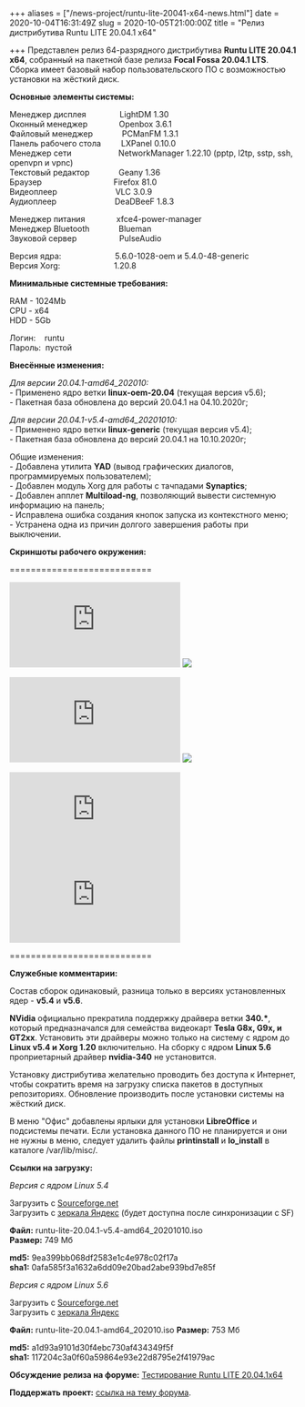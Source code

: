 +++
aliases = ["/news-project/runtu-lite-20041-x64-news.html"]
date = 2020-10-04T16:31:49Z
slug = 2020-10-05T21:00:00Z
title = "Релиз дистрибутива Runtu LITE 20.04.1 х64"

+++
Представлен релиз 64-разрядного дистрибутива **Runtu LITE 20.04.1 х64**, собранный на пакетной базе релиза **Focal Fossa 20.04.1 LTS**. Сборка имеет базовый набор пользовательского ПО с возможностью установки на жёсткий диск.  
<!--more-->

**Основные элементы системы:**

Менеджер дисплея               LightDM 1.30  
Оконный менеджер              Openbox 3.6.1  
Файловый менеджер             PCManFM 1.3.1  
Панель рабочего стола         LXPanel 0.10.0  
Менеджер сети                     NetworkManager 1.22.10 (pptp, l2tp, sstp, ssh, openvpn и vpnc)  
Текстовый редактор             Geany 1.36  
Браузер                                Firefox 81.0  
Видеоплеер                          VLC 3.0.9  
Аудиоплеер                          DeaDBeeF 1.8.3

Менеджер питания              xfce4-power-manager  
Менеджер Bluetooth             Blueman  
Звуковой сервер                   PulseAudio

Версия ядра:                        5.6.0-1028-oem и 5.4.0-48-generic  
Версия Xorg:                        1.20.8

**Минимальные системные требования:**

RAM - 1024Mb  
CPU - x64  
HDD - 5Gb

Логин:    runtu  
Пароль:  пустой

**Внесённые изменения:**

_Для версии 20.04.1-amd64_202010:_  
\- Применено ядро ветки **linux-oem-20.04** (текущая версия v5.6);  
\- Пакетная база обновлена до версий 20.04.1 на 04.10.2020г;

_Для версии 20.04.1-v5.4-amd64_20201010:_  
\- Применено ядро ветки **linux-generic** (текущая версия v5.4);  
\- Пакетная база обновлена до версий 20.04.1 на 10.10.2020г;

Общие изменения:  
\- Добавлена утилита **YAD** (вывод графических диалогов, программируемых пользователем);  
\- Добавлен модуль Xorg для работы с тачпадами **Synaptics**;  
\- Добавлен апплет **Multiload-ng**, позволяющий вывести системную информацию на панель;  
\- Исправлена ошибка создания кнопок запуска из контекстного меню;  
\- Устранена одна из причин долгого завершения работы при выключении.

**Скриншоты рабочего окружения:**

===========================

[![](https://forum.runtu.org/proxy.php?request=http%3A%2F%2Flostpic.net%2Fimages%2F2020%2F06%2F07%2F9f8dd15be617b9fd23060b2f96f13442.th.png&hash=836745fd301240072e25871a42bb53206f15ca50)](http://lostpic.net/image/o6UL)    [![](https://img11.lostpic.net/2020/10/05/ce4f15b64a604ea4aeb7e189ed616b5b.th.png)](http://lostpic.net/image/yeA8)

[![](https://forum.runtu.org/proxy.php?request=http%3A%2F%2Flostpic.net%2Fimages%2F2020%2F06%2F07%2F51742283c432e482bcc474cec41b0355.th.png&hash=d0a2ddd5dca63c4dbe5e4fbc046c1cfb01e202a6)](http://lostpic.net/image/o6U2)    [![](https://img11.lostpic.net/2020/10/05/26c62f6f15e5a6a9dace1a54e79160e3.th.png)](http://lostpic.net/image/yeAj)

[![](https://forum.runtu.org/proxy.php?request=http%3A%2F%2Flostpic.net%2Fimages%2F2020%2F06%2F07%2F6be7fb9a837136988247ffd42d4fe407.th.png&hash=c3982ed5a620a6745abcf3a9d932303c72605aec)](http://lostpic.net/image/o6Us)    [![](https://forum.runtu.org/proxy.php?request=http%3A%2F%2Flostpic.net%2Fimages%2F2020%2F06%2F07%2F2e09f91d33f09a0439696278f990fbe2.th.png&hash=95d1067acc2a75505dddd2ae37ac794ec5835ccb)](http://lostpic.net/image/o6Ux)

===========================

**Служебные комментарии:**

Состав сборок одинаковый, разница только в версиях установленных ядер - **v5.4** и **v5.6**.  
  
**NVidia** официально прекратила поддержку драйвера ветки __340.*__, который предназначался для семейства видеокарт **Tesla G8x, G9x, и GT2xx**. Установить эти драйверы можно только на систему с ядром до **Linux v5.4 и Xorg 1.20** включительно. На сборку с ядром **Linux 5.6** проприетарный драйвер **nvidia-340** не установится.

Установку дистрибутива желательно проводить без доступа к Интернет, чтобы сократить время на загрузку списка пакетов в доступных репозиториях. Обновление производить после установки системы на жёсткий диск.

В меню "Офис" добавлены ярлыки для установки **LibreOffice** и подсистемы печати. Если установка данного ПО не планируется и они не нужны в меню, следует удалить файлы **printinstall** и **lo_install** в каталоге /var/lib/misc/.

**Ссылки на загрузку:**

_Версия с ядром Linux 5.4_  
  
Загрузить с [Sourceforge.net](https://sourceforge.net/projects/runtu/files/runtu%2020.04/LITE/runtu-lite-20.04.1-v5.4-amd64_20201010.iso/download)  
Загрузить с [зеркала Яндекс](https://mirror.yandex.ru/runtu/runtu%2020.04/LITE/runtu-lite-20.04.1-v5.4-amd64_20201010.iso) (будет доступна после синхронизации с SF)  
  
**Файл:** runtu-lite-20.04.1-v5.4-amd64_20201010.iso  
**Размер:** 749 Мб  
  
**md5:** 9ea399bb068df2583e1c4e978c02f17a  
**sha1:** 0afa585f3a1632a6dd09e20bad2abe939bd7e85f  
  
  
_Версия с ядром Linux 5.6_

Загрузить с [Sourceforge.net](https://sourceforge.net/projects/runtu/files/runtu%2020.04/LITE/runtu-lite-20.04.1-amd64_202010.iso/download)  
Загрузить с [зеркала Яндекс](https://mirror.yandex.ru/runtu/runtu%2020.04/LITE/runtu-lite-20.04.1-amd64_202010.iso)

**Файл:** runtu-lite-20.04.1-amd64_202010.iso
**Размер:** 753 Мб

**md5:** a1d93a9101d30f4ebc730af434349f5f  
**sha1:** 117204c3a0f60a59864e93e22d8795e2f41979ac

**Обсуждение релиза на форуме:** [Тестирование Runtu LITE 20.04.1x64](https://forum.runtu.org/index.php/topic,8173.0.html)

**Поддержать проект:** [ссылка на тему форума](http://forum.runtu.org/index.php/topic,188.0.html).